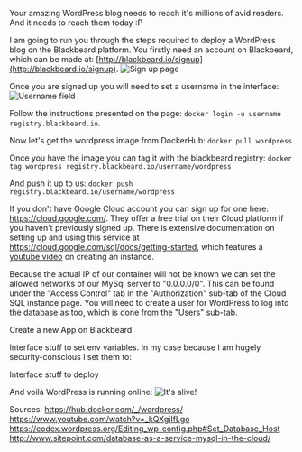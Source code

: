 Your amazing WordPress blog needs to reach it's millions of avid readers. And it needs to reach them today :P

I am going to run you through the steps required to deploy a WordPress blog on the Blackbeard platform. You firstly need an account on Blackbeard, which can be made at:
[http://blackbeard.io/signup](http://blackbeard.io/signup).
![Sign up page](/images/blog/blackbeard_signup.png)

Once you are signed up you will need to set a username in the interface:
![Username field](/images/blog/blackbeard_setusername.png)

Follow the instructions presented on the page: `docker login -u username registry.blackbeard.io`.

Now let's get the wordpress image from DockerHub: `docker pull wordpress`

Once you have the image you can tag it with the blackbeard registry:
`docker tag wordpress registry.blackbeard.io/username/wordpress`

And push it up to us:
`docker push registry.blackbeard.io/username/wordpress`

If you don't have Google Cloud account you can sign up for one here: https://cloud.google.com/. They offer a free trial on their Cloud platform if you haven't previously signed up. There is extensive documentation on setting up and using this service at https://cloud.google.com/sql/docs/getting-started, which features a [youtube video](https://youtu.be/_kQXgjIfLgo) on creating an instance.

Because the actual IP of our container will not be known we can set the allowed networks of our MySql server to "0.0.0.0/0". This can be found under the "Access Control" tab in the "Authorization" sub-tab of the Cloud SQL instance page. You will need to create a user for WordPress to log into the database as too, which is done from the "Users" sub-tab.

Create a new App on Blackbeard.



Interface stuff to set env variables. In my case because I am hugely security-conscious I set them to:

Interface stuff to deploy

And voilà WordPress is running online: ![It's alive!](/images/blog/wordpress-running.png)

Sources:
https://hub.docker.com/_/wordpress/
https://www.youtube.com/watch?v=_kQXgjIfLgo
https://codex.wordpress.org/Editing_wp-config.php#Set_Database_Host
http://www.sitepoint.com/database-as-a-service-mysql-in-the-cloud/
